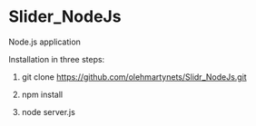 # Slider_NodeJs

Node.js application

Installation in three steps:

1. git clone https://github.com/olehmartynets/Slidr_NodeJs.git

2. npm install

3. node server.js